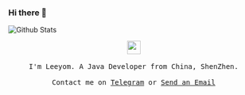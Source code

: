 ### Hi there 👋

![Github Stats](https://github-readme-stats.vercel.app/api?username=superleeyom&show_icons=true)

<p align="center">
  <img src="https://user-images.githubusercontent.com/5679180/79618120-0daffb80-80be-11ea-819e-d2b0fa904d07.gif" width="27px">
  <br><br>
  <samp>
I'm Leeyom. A Java Developer from China, ShenZhen.  
     <br><br>Contact me on <a href="https://t.me/super_leeyom">Telegram</a> or <a href="mailto&#58;m&#97;i&#108;&#64;su&#114;&#106;&#105;&#116;&#37;68%63tly&#46;i%6E">Send an Email</a>
  </samp>
</p>

